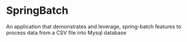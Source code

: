 # SpringBatch
An application that demonstrates and leverage, spring-batch features to process data from a CSV file into Mysql database
